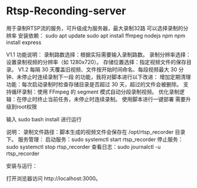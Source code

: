 # Rtsp-Reconding-server
用于录制RTSP流的服务，可升级成为服务器，最大录制32路
可以选择录制的分辨率
安装依赖：
sudo apt update
sudo apt install ffmpeg nodejs npm
npm install express

V1.1
功能说明：
录制路数选择：根据实际需要输入录制路数。
录制分辨率选择：设置录制视频的分辨率（如 1280x720）。
存储位置选择：指定视频文件的保存目录。
V1.2
每隔 30 天覆盖旧视频、文件按开始时间命名、每段视频最大 30 分钟、未停止时连续录制下一段 的功能，我将对脚本进行以下改进：
增加定期清理功能：每次启动录制时检查存储目录是否超过 30 天，超过的文件会被删除。
支持循环录制：使用 FFmpeg 的 segment 模式自动分段录制视频。
优化录制逻辑：在停止时终止当前任务，未停止时连续录制。
使用脚本进行一键部署
需要升级到root权限

输入 sudo bash install 进行运行

说明：
录制文件路径：脚本生成的视频文件会保存在 /opt/rtsp_recorder 目录下。
服务管理：
启动服务：sudo systemctl start rtsp_recorder
停止服务：sudo systemctl stop rtsp_recorder
查看日志：sudo journalctl -u rtsp_recorder

安装与运行：

打开浏览器访问 http://localhost:3000。
